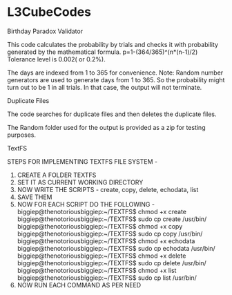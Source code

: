 # L3CubeCodes

Birthday Paradox Validator

This code calculates the probability by trials and checks it with probability generated by the mathematical formula.
p=1-(364/365)^(n*(n-1)/2)
Tolerance level is 0.002( or 0.2%).

The days are indexed from 1 to 365 for convenience.
Note: Random number generators are used to generate days from 1 to 365. So the probability might turn out to be 1 in all trials.
In that case, the output will not terminate.


Duplicate Files


The code searches for duplicate files and then deletes the duplicate files.

The Random folder used for the output is provided as a zip for testing purposes.



TextFS

STEPS FOR IMPLEMENTING TEXTFS FILE SYSTEM - 
1. CREATE A FOLDER TEXTFS
2. SET IT AS CURRENT WORKING DIRECTORY
3. NOW WRITE THE SCRIPTS - create, copy, delete, echodata, list
4. SAVE THEM
5. NOW FOR EACH SCRIPT DO THE FOLLOWING - 
biggiep@thenotoriousbiggiep:~/TEXTFS$ chmod +x create
biggiep@thenotoriousbiggiep:~/TEXTFS$ sudo cp create /usr/bin/
biggiep@thenotoriousbiggiep:~/TEXTFS$ chmod +x copy
biggiep@thenotoriousbiggiep:~/TEXTFS$ sudo cp copy /usr/bin/
biggiep@thenotoriousbiggiep:~/TEXTFS$ chmod +x echodata
biggiep@thenotoriousbiggiep:~/TEXTFS$ sudo cp echodata /usr/bin/
biggiep@thenotoriousbiggiep:~/TEXTFS$ chmod +x delete
biggiep@thenotoriousbiggiep:~/TEXTFS$ sudo cp delete /usr/bin/
biggiep@thenotoriousbiggiep:~/TEXTFS$ chmod +x list
biggiep@thenotoriousbiggiep:~/TEXTFS$ sudo cp list /usr/bin/
6. NOW RUN EACH COMMAND AS PER NEED
